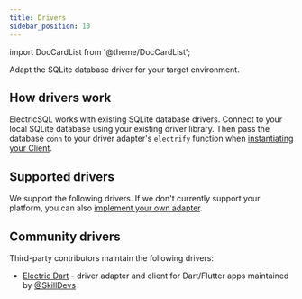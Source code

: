 ```yaml
---
title: Drivers
sidebar_position: 10
---
```


import DocCardList from '@theme/DocCardList';

Adapt the SQLite database driver for your target environment.

## How drivers work

ElectricSQL works with existing SQLite database drivers. Connect to your local SQLite database using your existing driver library. Then pass the database `conn` to your driver adapter's `electrify` function when [instantiating your Client](../../usage/data-access/client.md#instantiating-the-client).

## Supported drivers

We support the following drivers. If we don't currently support your platform, you can also [implement your own adapter](./drivers/other/generic).

<DocCardList />

## Community drivers

Third-party contributors maintain the following drivers:

- [Electric Dart](https://github.com/SkillDevs/electric_dart) - driver adapter and client for Dart/Flutter apps maintained by [@SkillDevs](https://github.com/SkillDevs)
